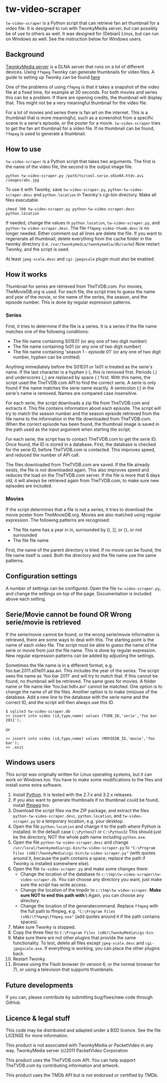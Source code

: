 # tw-video-scraper

`tw-video-scraper` is a Python script that can retrieve fan art
thumbnail for a video file. It is designed to run with TwonkyMedia server,
but can possibly be of use to others as well. It was designed for (Debian) Linux,
but can run on Windows as well. See the instruction below for Windows users.

## Background

[TwonkyMedia server](http://www.twonky.com) is a DLNA server that runs on a lot
of different devices. Using `ffmpeg` Twonky can generate thumbnails for video
files. A guide to setting up Twonky can be found
[here](http://server.vijge.net/archive/twonky-dlna-with-video-thumbnails/)

One of the problems of using `ffmpeg` is that it takes a snapshot of the video
file at a fixed time, for example at 30 seconds. For both movies and series
this can be a problem. If there are opening credits, the thumbnail will display
that. This might not be a very meaningful thumbnail for the video file.

For a lot of movies and series there is fan art on the internet. This is a
thumbnail that is more meaningful, such as a screenshot from a specific scene
in a serie's episode, or the poster for a movie.
`tw-video-scraper` tries to get the fan art thumbnail for a video file. If no
thumbnail can be found, `ffmpeg` is used to generate a thumbnail.

## How to use

`tw-video-scraper` is a Python script that takes two arguments. The first is
the name of the video file, the second is the output image file.

	python tw-video-scraper.py /path/to/cool.serie.s01e04.htdv.avi /images/abc.jpg

To use it with Twonky, save `tw-video-scraper.py`, `python-tw-video-scraper.desc` 
and `python.location` in Twonky's cgi-bin directory. Make all files executable

	chmod 700 tw-video-scraper.py python-tw-video-scraper.desc python.location

If needed, change the values in `python.location`, `tw-video-scraper.py`, and
`python-tw-video-scraper.desc`.
The file `ffmpeg-video-thumb.desc` is no longer needed. Either comment out all
lines are delete the file.
If you want to regenerate all thumbnail, delete everything from the cache folder
in the twonky directory (i.e. `/var/twonkymedia/twonkymedia/db/cache`)
Now restart Twonky, and the script is used.

At least `jpeg-scale.desc` and `cgi-jpegscale` plugin must also be enabled.

## How it works

Thumbnail for series are retrieved from TheTVDB.com. For movies, TheMovieDB.org is
used. For each file, the script tries to guess the name and year of the movie, or
the name of the series, the season, and the episode number. This is done by
regular expression patterns.

### Series

First, it tries to determine if the file is a series. It is a series if the file name
matches one of the following conditions:

- The file name containing S01E01 (or any one of two digit number)
- The file name containing 1x01 (or any one of two digit number)
- The file name containing 'season 1 - episode 01' (or any one of two digit number, hyphen can be omitted)

Anything immediately before the S01E01 or 1x01 is treated as the serie's name. If the
last character is a hyphen (-), this is removed first. Periods (.) and underscores (_)
are replaced by space ( ) first. With this name, the script used the TheTVDB.com API to
find the correct serie. A serie is only found if the name matches the serie name exactly.
A semicolon (:) in the serie's name is removed. Names are compared case insensitive. 

For each serie, the script downloads a zip file from TheTVDB.com and extracts it. This
file contains information about each episode. The script will try to match the
season number and the season episode retrieved from the file name to the information
in the file downloaded from TheTVDB.com. When the correct episode has been found, the
thumbnail image is saved in the path used as the input argument when starting the
script.

For each serie, the script has to contact TheTVDB.com to get the serie ID. Once found,
the ID is stored in a database. First, the database is checked for the serie ID,
before TheTVDB.com is contacted. This improves speed, and reduced the number of API call.

The files downloaded from TheTVDB.com are saved. If the file already exists, the file is
not downloaded again. This also improves speed and reduces the load on the TheTVDB.com
server. If the file is more that 6 days old, it will always be retrieved again
from TheTVDB.com, to make sure new episodes are included.

### Movies

If the script determines that a file is not a series, it tries to download the movie
poster from TheMovieDB.org. Movies are also matched using regular expression. The following
patterns are recognised:

- The file name has a year in in, surrounded by (), [], or {}, or not surrounded
- The file file name

First, the name of the parent directory is tried. If no movie can be found, the file name
itself is used. Both the directory and the file name use the same patterns.

## Configuration settings

A number of settings can be configured. Open the file `tw-video-scraper.py`, and
change the settings on top of the page. Documentation is included above each
setting.

## Serie/Movie cannot be found OR Wrong serie/movie is retrieved

If the serie/movie cannot be found, or the wrong serie/movie information is retrieved, there
are some ways to deal with this. The starting point is the name of each video
file. The script must be able to guess the name of the serie or movie from just the file name.
This is done by regular expression. New regular expression patterns can be added by adjusting
the settings.

Sometimes the file name is in a different format, e.g. foo.bar.2011.s01e01.aaa.avi.
This includes the year of the series. The script sees the name as 'foo bar 2011'
and will try to match that. If this cannot be found, no thumbnail will be retrieved. The same
goes for movies. A folder name or file name like 'foo.bar.hdtv.avi' cannot be matched.
One option is to change the name of all the files. Another option is to make (mis)use
of the database. Add a new line to the database with the serie name and the correct
ID, and the script will then always use this ID.

	$ sqlite3 tw-video-scraper.db
	>> insert into video (id,type,name) values (TVDB_ID,'serie','foo bar 2011');
or

	>> insert into video (id,type,name) values (MOVIEDB_ID,'movie','foo bar');
	>> .exit

## Windows users

This script was originally written for Linux operating systems, but it can work on Windows too. You have to make some modifications to the files and install some extra software.

1. Install [Python](http://www.python.org/download/). It is tested with the 2.7.x and 3.2.x releases.
1. If you also want to generate thumbnails if no thumbnail could be found, install [ffmpeg](http://ffmpeg.zeranoe.com/builds/) too.
1. Download the script files via the ZIP package, and extract the files `python-tw-video-scraper.desc`, `python.location`, and `tw-video-scraper.py` to a temporary location, e.g. your desktop.
1. Open the file `python.location` and change it to the path where Python is installed. In the default case `C:\Python27` or `C:\Python32` This should just be the directory, NOT the whole path name including `python.exe`.
1. Open the file `python-tw-video-scraper.desc` and change `/usr/local/twonkymedia/cgi-bin/tw-video-scraper.py` to `"C:\Program Files (x86)\TwonkyMedia\cgi-bin\tw-video-scraper.py"` (with quotes around it, because the path contains a space; replace the path if Twonky is installed somewhere else).
1. Open the file `tw-video-scraper.py` and make some changes there:
	- Change the location of the database to `c:\tmp\tw-video-scraper\tw-video-scraper.db`. You can choose any directory you want, just make sure the script has write access.
	- Change the location of the tmpdir to `c:\tmp\tw-video-scraper`. **Make sure NOT to end this path with \\** Again, you can choose any directory.
	- Change the location of the generatecommand. Replace `ffmpeg` with the full path to ffmpeg, e.g. `"C:\Program Files (x86)\ffmpeg\ffmpeg.exe"` (add quotes around it if the path contains spaces).
1. Make sure Twonky is stopped.
1. Copy the three files to `C:\Program Files (x86)\TwonkyMedia\cgi-bin`.
1. Make sure there are not other plugins that provide the same functionality. To test, delete all files except `jpeg-scale.desc` and `cgi-jpegscale.exe`. If everything is working, you can place the other plugins back.
1. Restart Twonky.
1. Browse using the Flash browser (in version 6, or the normal browser for 7), or using a television that supports thumbnails.

## Future developments

If you can, please contribute by submitting bug/fixes/new code through GitHub.

## Licence & legal stuff

This code may be distributed and adapted under a BSD licence. See the file LICENSE for more
information.

This product is not associated with TwonkyMedia or PacketVideo in any way.
TwonkyMedia server (c)2011 PacketVideo Corporation

This product uses the TheTVDB.com API. You can help support TheTVDB.com
by contributing information and artwork.

This product uses the TMDb API but is not endorsed or certified by TMDb.
